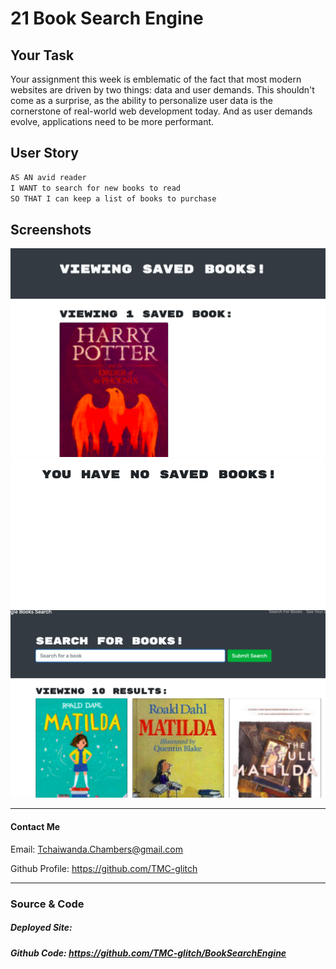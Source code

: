 # 21 Book Search Engine

## Your Task

Your assignment this week is emblematic of the fact that most modern websites are driven by two things: data and user demands. This shouldn't come as a surprise, as the ability to personalize user data is the cornerstone of real-world web development today. And as user demands evolve, applications need to be more performant.

## User Story

```md
AS AN avid reader
I WANT to search for new books to read
SO THAT I can keep a list of books to purchase
```
## Screenshots

![Shot](/Images/Shot1.png)
![Shot](/Images/Shot2.png)
![Shot](/Images/Shot3.png)


---

#### Contact Me

Email:  Tchaiwanda.Chambers@gmail.com

Github Profile: https://github.com/TMC-glitch


---
### Source & Code

##### Deployed Site:
##### Github Code: https://github.com/TMC-glitch/BookSearchEngine
